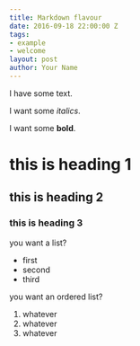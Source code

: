 ```yaml
---
title: Markdown flavour
date: 2016-09-18 22:00:00 Z
tags:
- example
- welcome
layout: post
author: Your Name
---
```


I have some text.

I want some _italics_.

I want some **bold**.

# this is heading 1

## this is heading 2

### this is heading 3

you want a list?
* first
* second
* third

you want an ordered list?
1. whatever
1. whatever
1. whatever
